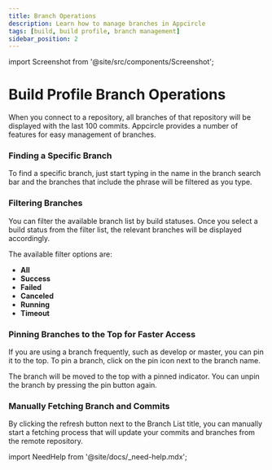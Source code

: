 ```yaml
---
title: Branch Operations
description: Learn how to manage branches in Appcircle
tags: [build, build profile, branch management]
sidebar_position: 2
---
```


import Screenshot from '@site/src/components/Screenshot';

# Build Profile Branch Operations

When you connect to a repository, all branches of that repository will be displayed with the last 100 commits. Appcircle provides a number of features for easy management of branches.

### Finding a Specific Branch

To find a specific branch, just start typing in the name in the branch search bar and the branches that include the phrase will be filtered as you type.

<Screenshot url='https://cdn.appcircle.io/docs/assets/branch-operation-specific-branch.png' />

### Filtering Branches

You can filter the available branch list by build statuses. Once you select a build status from the filter list, the relevant branches will be displayed accordingly.

<Screenshot url='https://cdn.appcircle.io/docs/assets/BE-3109-filter.png' />

<Screenshot url='https://cdn.appcircle.io/docs/assets/BE-3109-filter2.png' />

The available filter options are:

- **All**  
- **Success**
- **Failed** 
- **Canceled** 
- **Running** 
- **Timeout**

### Pinning Branches to the Top for Faster Access

If you are using a branch frequently, such as develop or master, you can pin it to the top. To pin a branch, click on the pin icon next to the branch name.

<Screenshot url='https://cdn.appcircle.io/docs/assets/branch-operation-pin-unpinned.png' />

The branch will be moved to the top with a pinned indicator. You can unpin the branch by pressing the pin button again.

<Screenshot url='https://cdn.appcircle.io/docs/assets/branch-operation-pin-pinned.png' />

### Manually Fetching Branch and Commits

By clicking the refresh button next to the Branch List title, you can manually start a fetching process that will update your commits and branches from the remote repository.

<Screenshot url='https://cdn.appcircle.io/docs/assets/BE5278-fetch.png' />

import NeedHelp from '@site/docs/\_need-help.mdx';

<NeedHelp />
